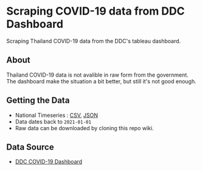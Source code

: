 # Scraping COVID-19 data from DDC Dashboard
Scraping Thailand COVID-19 data from the DDC's tableau dashboard.
## About
Thailand COVID-19 data is not avalible in raw form from the government. The dashboard make the situation a bit better, but still it's not good enough.
## Getting the Data
- National Timeseries : [CSV](https://raw.githubusercontent.com/wiki/noppakorn/ddc-dashboard-scraping/dataset/national-timeseries.csv), [JSON](https://raw.githubusercontent.com/wiki/noppakorn/ddc-dashboard-scraping/dataset/national-timeseries.json)
- Data dates back to `2021-01-01`
- Raw data can be downloaded by cloning this repo wiki.
## Data Source
- [DDC COVID-19 Dashboard](https://ddc.moph.go.th/covid19-dashboard/)
